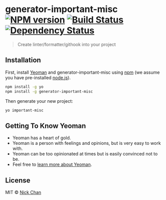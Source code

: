 # generator-important-misc [![NPM version][npm-image]][npm-url] [![Build Status][travis-image]][travis-url] [![Dependency Status][daviddm-image]][daviddm-url]
> Create linter/formatter/githook into your project

## Installation

First, install [Yeoman](http://yeoman.io) and generator-important-misc using [npm](https://www.npmjs.com/) (we assume you have pre-installed [node.js](https://nodejs.org/)).

```bash
npm install -g yo
npm install -g generator-important-misc
```

Then generate your new project:

```bash
yo important-misc
```

## Getting To Know Yeoman

 * Yeoman has a heart of gold.
 * Yeoman is a person with feelings and opinions, but is very easy to work with.
 * Yeoman can be too opinionated at times but is easily convinced not to be.
 * Feel free to [learn more about Yeoman](http://yeoman.io/).

## License

MIT © [Nick Chan](https://mingisaniceguy.com)


[npm-image]: https://badge.fury.io/js/generator-important-misc.svg
[npm-url]: https://npmjs.org/package/generator-important-misc
[travis-image]: https://travis-ci.org/nickccm1122/generator-important-misc.svg?branch=master
[travis-url]: https://travis-ci.org/nickccm1122/generator-important-misc
[daviddm-image]: https://david-dm.org/nickccm1122/generator-important-misc.svg?theme=shields.io
[daviddm-url]: https://david-dm.org/nickccm1122/generator-important-misc
